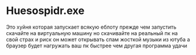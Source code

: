 # Huesospidr.exe
Это хуйня которая запускает всякую еблоту прежде чем запустить скачайте на виртуальную машину но скачивайте на реальный пк на свой страх и риск он может открывать спам жосткой музыки из ютуба а браузер будет нагружать ваш пк быстрее чем другая программа удачи
